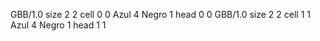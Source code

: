 <gs-board without-header> GBB/1.0
size 2 2
cell 0 0 Azul 4 Negro 1 
head 0 0
 </gs-board>
<gs-board without-header> GBB/1.0
size 2 2
cell 1 1 Azul 4 Negro 1 
head 1 1 </gs-board>